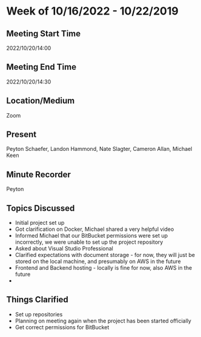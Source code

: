 # Week of 10/16/2022 - 10/22/2019

## Meeting Start Time

2022/10/20/14:00

## Meeting End Time

2022/10/20/14:30

## Location/Medium

Zoom

## Present

Peyton Schaefer, Landon Hammond, Nate Slagter, Cameron Allan, Michael Keen

## Minute Recorder

Peyton

## Topics Discussed

- Initial project set up
- Got clarification on Docker, Michael shared a very helpful video
- Informed Michael that our BitBucket permissions were set up incorrectly, we were unable to set up the project repository
- Asked about Visual Studio Professional
- Clarified expectations with document storage - for now, they will just be stored on the local machine, and presumably on AWS in the future
- Frontend and Backend hosting - locally is fine for now, also AWS in the future
- 

## Things Clarified

- Set up repositories
- Planning on meeting again when the project has been started officially
- Get correct permissions for BitBucket
